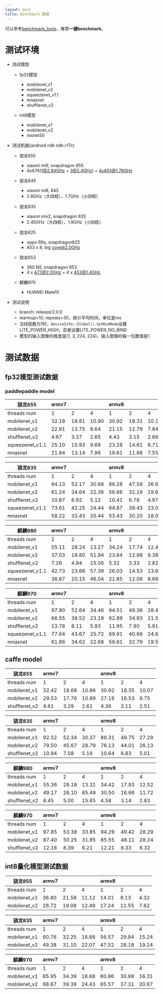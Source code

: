 ```yaml
---
layout: post
title: Benchmark 数据
---
```


可以参考[benchmark_tools](../benchmark_tools)，推荐**一键benchmark**。

# 测试环境

* 测试模型
    * fp32模型
        * mobilenet_v1
        * mobilenet_v2
        * squeezenet_v1.1
        * mnasnet
        * shufflenet_v2
    
    * int8模型
        * mobilenet_v1
        * mobilenet_v2
        * resnet50

* 测试机器(android ndk ndk-r17c)
   *  骁龙855
      * xiaomi mi9, snapdragon 855 
      * 4xA76(1@2.84GHz + 3@2.4GHz) + 4xA55@1.78GHz


   *  骁龙845
      * xiaomi mi8, 845
      * 2.8GHz（大四核），1.7GHz（小四核）

   *  骁龙835
      * xiaomi mix2, snapdragon 835
      * 2.45GHz（大四核），1.9GHz（小四核）
 
   *  骁龙625
      * oppo R9s, snapdragon625
      * A53 x 8, big core@2.0GHz
 
   * 骁龙653
      * 360 N5, snapdragon 653
      * 4 x A73@2.0GHz + 4 x A53@1.4GHz
 
   * 麒麟970
      * HUAWEI Mate10
 
* 测试说明
    * branch: release/2.0.0
    * warmup=10, repeats=30，统计平均时间，单位是ms
    * 当线程数为1时，```DeviceInfo::Global().SetRunMode```设置LITE_POWER_HIGH，否者设置LITE_POWER_NO_BIND
    * 模型的输入图像的维度是{1, 3, 224, 224}，输入图像的每一位数值是1
    
# 测试数据


## fp32模型测试数据

### paddlepaddle model

骁龙855|armv7 | | |armv8 | | |
----| ---- | ---- | ---- | ----  |----  |----
threads num|1 |2 |4 |1 |2 |4 
mobilenet_v1 |32.19 |18.81 |10.90 |30.92 |18.31 |10.15 
mobilenet_v2 |22.91 |13.75 |8.64 |21.15 |12.79 |7.84 
shufflenet_v2 |4.67 |3.37 |2.65 |4.43 |3.15 |2.66 
squeezenet_v1.1 |25.10 |15.93 |9.68 |23.28 |14.61 |8.71 
mnasnet |21.84 |13.14 |7.96 |19.61 |11.88 |7.55

骁龙835|armv7 | | |armv8 | | |
----| ---- | ---- | ---- | ----  |----  |----
threads num|1 |2 |4 |1 |2 |4 
mobilenet_v1 |94.13 |52.17 |30.68 |88.28 |47.58 |26.64 
mobilenet_v2 |61.24 |34.64 |22.36 |56.66 |32.19 |19.63 
shufflenet_v2 |10.87 |6.92 |5.12 |10.41 |6.76 |4.97 
squeezenet_v1.1 |73.61 |42.25 |24.44 |64.87 |38.43 |23.06 
mnasnet |58.22 |33.43 |20.44 |53.43 |30.20 |18.09 


麒麟980|armv7 | | |armv8 | | |
----| ---- | ---- | ---- | ----  |----  |----
threads num|1 |2 |4 |1 |2 |4 
mobilenet_v1 |55.11 |28.24 |13.27 |34.24 |17.74 |12.41 
mobilenet_v2 |37.03 |19.80 |51.94 |23.64 |12.98 |9.38 
shufflenet_v2 |7.26 |4.94 |15.06 |5.32 |3.33 |2.82 
squeezenet_v1.1 |42.73 |23.66 |57.39 |26.03 |14.53 |13.66 
mnasnet |36.87 |20.15 |46.04 |21.85 |12.06 |8.68 

麒麟970|armv7 | | |armv8 | | |
----| ---- | ---- | ---- | ----  |----  |----
threads num|1 |2 |4 |1 |2 |4 
mobilenet_v1 |97.80 |52.64 |34.46 |94.51 |49.36 |28.43 
mobilenet_v2 |66.55 |38.52 |23.19 |62.89 |34.93 |21.53 
shufflenet_v2 |13.78 |8.11 |5.93 |11.95 |7.90 |5.91 
squeezenet_v1.1 |77.64 |43.67 |25.72 |69.91 |40.66 |24.62 
mnasnet |61.86 |34.62 |22.68 |59.61 |32.79 |19.56 

## caffe model

骁龙855|armv7 | | |armv8 | | |
----| ---- | ---- | ---- | ----  |----  |----|
threads num|1 |2 |4 |1 |2 |4 |
mobilenet_v1 |32.42 |18.68 |10.86 |30.92 |18.35 |10.07 |
mobilenet_v2 |29.53 |17.76 |10.89 |27.19 |16.53 |9.75 |
shufflenet_v2 |4.61 |3.29 |2.61 |4.36 |3.11 |2.51 |


骁龙835|armv7 | | |armv8 | | |
----| ---- | ---- | ---- | ----  |----  |----|
threads num|1 |2 |4 |1 |2 |4 |
mobilenet_v1 |92.52 |52.34 |30.37 |88.31 |49.75 |27.29 |
mobilenet_v2 |79.50 |45.67 |28.79 |76.13 |44.01 |26.13 |
shufflenet_v2 |10.94 |7.08 |5.16 |10.64 |6.83 |5.01 |


麒麟980|armv7 | | |armv8 | | |
----| ---- | ---- | ---- | ----  |----  |----|
threads num|1 |2 |4 |1 |2 |4 |
mobilenet_v1 |55.36 |28.18 |13.31 |34.42 |17.93 |12.52 |
mobilenet_v2 |49.17 |26.10 |65.49 |30.50 |16.66 |11.72 |
shufflenet_v2 |8.45 |5.00 |15.65 |4.58 |3.14 |2.83 |


麒麟970|armv7 | | |armv8 | | |
----| ---- | ---- | ---- | ----  |----  |----|
threads num|1 |2 |4 |1 |2 |4 |
mobilenet_v1 |97.85 |53.38 |33.85 |94.29 |49.42 |28.29 |
mobilenet_v2 |87.40 |50.25 |31.85 |85.55 |48.11 |28.24 |
shufflenet_v2 |12.16 |8.39 |6.21 |12.21 |8.33 |6.32 |

## int8量化模型测试数据

骁龙855|armv7 | | |armv8 | | |
----| ---- | ---- | ---- | ----  |----  |----|
threads num|1 |2 |4 |1 |2 |4 |
mobilenet_v1 |36.80 |21.58 |11.12 | 14.01 |8.13 |4.32 |
mobilenet_v2 |28.72 |19.08 |12.49 | 17.24 |11.55 |7.82 |

骁龙835|armv7 | | |armv8 | | |
----| ---- | ---- | ---- | ----  |----  |----|
threads num|1 |2 |4 |1 |2 |4 |
mobilenet_v1 |60.76 |32.25 |16.66 |56.57 |29.84 |15.24 |
mobilenet_v2 |49.38 |31.10 |22.07 |47.52 |28.18 |19.24 |


麒麟970|armv7 | | |armv8 | | |
----| ---- | ---- | ---- | ----  |----  |----|
threads num|1 |2 |4 |1 |2 |4 |
mobilenet_v1 |65.95 |34.39 |18.68 |60.86 |30.98 |16.31 |
mobilenet_v2 |68.87 |39.39 |24.43 |65.57 |37.31 |20.87 |
